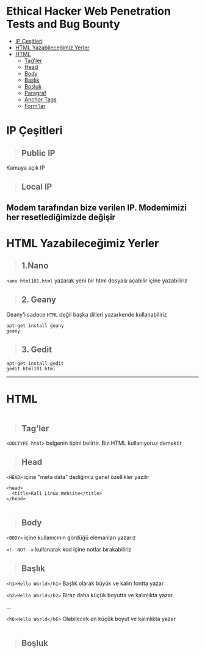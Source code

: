 # Ethical Hacker Web Penetration Tests and Bug Bounty
- [IP Çeşitleri](#IP-Çeşitleri)
- [HTML Yazabileceğimiz Yerler](#HTML-Yazabileceğimiz-yerler)
- [HTML](#HTML)
  - [Tag'ler](#Tag'ler)
  - [Head](#Head)
  - [Body](#Body)
  - [Başlık](#Başlık)
  - [Boşluk](#Boşluk)
  - [Paragraf](#Paragraf)
  - [Anchor Tags](#Anchor-Tags)
  - [Form'lar](#Form'lar)

# IP Çeşitleri
> ## Public IP 
Kamuya açık IP
> ## Local IP
Modem tarafından bize verilen IP. Modemimizi her resetlediğimizde değişir
---
# HTML Yazabileceğimiz Yerler
> ## 1.Nano
```nano html101.html``` yazarak yeni bir html dosyası açabilir içine yazabiliriz
> ## 2. Geany 
Geany'i sadece ```HTML``` değil başka dilleri yazarkende kullanabiliriz
```
apt-get install geany
geany
```
> ## 3. Gedit
```
apt-get install gedit
gedit html101.html
```
---
# HTML
![]()
> ## Tag'ler
```<DOCTYPE html>``` belgenin tipini belirtir. Biz HTML kullanıyoruz demektir
> ## Head
```<HEAD>``` içine "meta data" dediğimiz genel özellikler yazılır
```
<head>
  <title>Kali Linux Website</title>
</head>
```
![]()
> ## Body
```<BODY>``` içine kullanıcının gördüğü elemanları yazarız

```<!--NOT-->``` kullanarak kod içine notlar bırakabiliriz
> ## Başlık 
```<h1>Hello World</h1>``` Başlık olarak büyük ve kalın fontta yazar

```<h2>Hello World</h2>``` Biraz daha küçük boyutta ve kalınlıkta yazar

...

```<h6>Hello World</h6>``` Olabilecek en küçük boyut ve kalınlıkta yazar

![]()

> ## Boşluk
